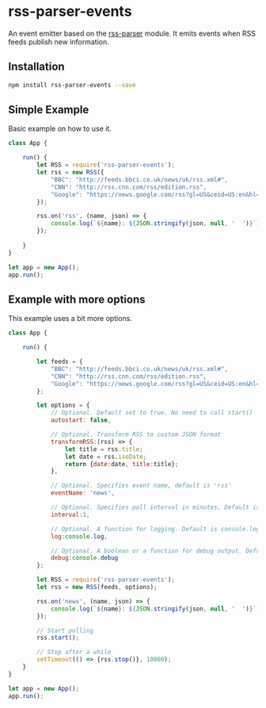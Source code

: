 # rss-parser-events

An event emitter based on the [rss-parser](https://www.npmjs.com/package/rss-parser) module. It emits events when RSS feeds publish new information.

## Installation

````bash
npm install rss-parser-events --save
````

## Simple Example

Basic example on how to use it.

````javascript
class App {

    run() {
        let RSS = require('rss-parser-events');
        let rss = new RSS({
            "BBC": "http://feeds.bbci.co.uk/news/uk/rss.xml#",
            "CNN": "http://rss.cnn.com/rss/edition.rss",
            "Google": "https://news.google.com/rss?gl=US&ceid=US:en&hl=en-US"
        });

        rss.on('rss', (name, json) => {
            console.log(`${name}: ${JSON.stringify(json, null, '  ')}`);
        });
        
    }
}

let app = new App();
app.run();
````

## Example with more options

This example uses a bit more options.

````javascript
class App {

    run() {

        let feeds = {
            "BBC": "http://feeds.bbci.co.uk/news/uk/rss.xml#",
            "CNN": "http://rss.cnn.com/rss/edition.rss",
            "Google": "https://news.google.com/rss?gl=US&ceid=US:en&hl=en-US"
        };

        let options = {
            // Optional. Default set to true. No need to call start()
            autostart: false,

            // Optional. Transform RSS to custom JSON format
            transformRSS:(rss) => {
                let title = rss.title;
                let date = rss.isoDate;
                return {date:date, title:title};
            },

            // Optional. Specifies event name, default is 'rss'
            eventName: 'news',

            // Optional. Specifies poll interval in minutes. Default is 5.
            interval:1,

            // Optional. A function for logging. Default is console.log
            log:console.log,

            // Optional. A boolean or a function for debug output. Default is false. If true, console.debug is used.
            debug:console.debug
        };

        let RSS = require('rss-parser-events');
        let rss = new RSS(feeds, options);

        rss.on('news', (name, json) => {
            console.log(`${name}: ${JSON.stringify(json, null, '  ')}`);
        });

        // Start polling
        rss.start();

        // Stop after a while
        setTimeout(() => {rss.stop()}, 10000);
    }
}

let app = new App();
app.run();
````
